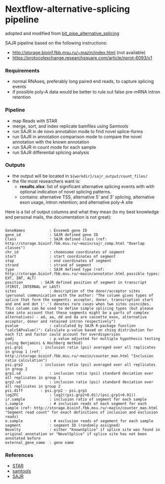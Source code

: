 # Nextflow-alternative-splicing pipeline
adopted and modified from [bit_pipe_alternative_splicing](https://github.molgen.mpg.de/mpg-age-bioinformatics/bit_pipe_alternative_splicing/blob/master/README_alternativeSplicing.md)

SAJR pipeline based on the following instructions:  

  - http://storage.bioinf.fbb.msu.ru/~mazin/index.html  (not available)
  - https://protocolexchange.researchsquare.com/article/nprot-6093/v1  
      
### Requirements
  - normal RNAseq, preferably long paired end reads, to capture splicing events
  - if possible poly-A data would be better to rule out false pre-mRNA intron retention
      
### Pipeline
  - map Reads with STAR
  - merge, sort, and index replicate bamfiles using Samtools
  - run SAJR in de novo annotation mode to find novel splice-forms
  - run SAJR in annotation comparison mode to compare the novel annotation with the known annotation 
  - run SAJR in count mode for each sample
  - run SAJR differential splicing analysis
  
  
### Outputs
  - the output will be located in `${workdir}/sajr_output/count_files/`
  - the file most researchers want is:
      - **results.xlsx**: list of significant alternative splicing events with with optional indication of novel splicing patterns.
      - contains: alternative TSS, alternative 5' and 3' splicing, alternative exon usage, intron retention; and alternative poly-A site

Here is a list of output columns and what they mean (to my best knowledge and personal mails, the documentation is not great):

```

GeneNames           : Ensemeb gene ID
gene_id             : SAJR defined gene ID
Class	            : SAJR defined class (ref: http://storage.bioinf.fbb.msu.ru/~mazin/sajr_comp.html "Overlap classes")
chr_id	            : chomosome coordinates of segment
start               : start coordinates of segment
stop	            : end coordinates of segment
strand	            : strand of segment
type	            : SAJR defined type (ref: http://storage.bioinf.fbb.msu.ru/~mazin/annotator.html possible types: EXT, INT, ALT)
position	    : SAJR defined position of segment in transcript (FIRST, INTERNAL or LAST)
sites               : description of the donor/acceptor sites (personal communication with the author: "The column gives types of splice that form the segments: acceptor, donor, transcription start and end and dot ('.') denotes rare cases when two sites coincides. This column can be used to define simple splicing types (but please take into account that these segments might be a parts of complex alternatives) - ad, aa, dd and da are cassette exon, alternative acceptor, donor and retained intron respectively")
pvalue	            : calculated by SAJR R-package function "calcSAPvalue()": Calculate p-value based on chisq distribution for each fit and factor could account for overdispersion
padj	            : p.value adjusted for multiple hypothesis testing (using Benjamini & Hochberg method)
psi.grp1	    : inclusion ratio (psi) averaged over all replicates in group 1 (ref: http://storage.bioinf.fbb.msu.ru/~mazin/counter_man.html "Inclusion ratio calculation")
psi.grp2	    : inclusion ratio (psi) averaged over all replicates in group 2	
grp1.sd	            : inclusion ratio (psi) standard deviation over all replicates in group 1 	
grp2.sd	            : inclusion ratio (psi) standard deviation over all replicates in group 2 		
psi.diff	    : psi.grp2 - psi.grp1
log2FC	            : log2((psi.grp2+0.01)/(psi.grp1+0.01))
ir.sample           : inclusion ratio of segment for each sample
i.sample            : # inclusion reads of each segment for each sample (ref: http://storage.bioinf.fbb.msu.ru/~mazin/counter_man.html "Segment read count" for exact definitions of inclusion and exclusion reads)
e.sample            : # exclusion reads of segement for each sample
segment	            : segment ID (randomly assigned)
Novelty	            : either "KnownSplice" if splice site was found in original annotation or "NovelSplice" if splice site has not been annotated before
external_gene_name  : gene name

```
      
### References
  - [STAR](https://pubmed.ncbi.nlm.nih.gov/23104886/)
  - [samtools](https://pubmed.ncbi.nlm.nih.gov/19505943/)
  - [SAJR](https://pubmed.ncbi.nlm.nih.gov/23340839/)

